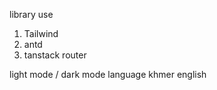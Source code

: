 library use

1. Tailwind
2. antd
3. tanstack router


light mode / dark mode
language khmer english
